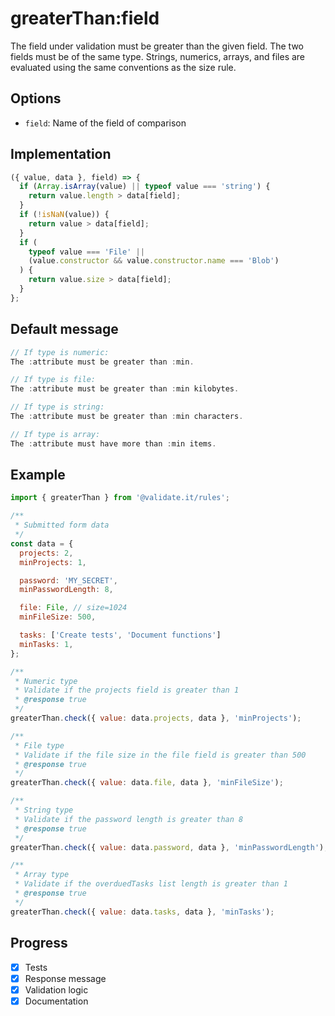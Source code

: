 # greaterThan:field

The field under validation must be greater than the given field. The two fields must be of the same type. Strings, numerics, arrays, and files are evaluated using the same conventions as the size rule.

## Options

- `field`: Name of the field of comparison

## Implementation

```js
({ value, data }, field) => {
  if (Array.isArray(value) || typeof value === 'string') {
    return value.length > data[field];
  }
  if (!isNaN(value)) {
    return value > data[field];
  }
  if (
    typeof value === 'File' ||
    (value.constructor && value.constructor.name === 'Blob')
  ) {
    return value.size > data[field];
  }
};
```

## Default message

```jsx
// If type is numeric:
The :attribute must be greater than :min.

// If type is file:
The :attribute must be greater than :min kilobytes.

// If type is string:
The :attribute must be greater than :min characters.

// If type is array:
The :attribute must have more than :min items.
```

## Example

```js
import { greaterThan } from '@validate.it/rules';

/**
 * Submitted form data
 */
const data = {
  projects: 2,
  minProjects: 1,

  password: 'MY_SECRET',
  minPasswordLength: 8,

  file: File, // size=1024
  minFileSize: 500,

  tasks: ['Create tests', 'Document functions']
  minTasks: 1,
};

/**
 * Numeric type
 * Validate if the projects field is greater than 1
 * @response true
 */
greaterThan.check({ value: data.projects, data }, 'minProjects');

/**
 * File type
 * Validate if the file size in the file field is greater than 500
 * @response true
 */
greaterThan.check({ value: data.file, data }, 'minFileSize');

/**
 * String type
 * Validate if the password length is greater than 8
 * @response true
 */
greaterThan.check({ value: data.password, data }, 'minPasswordLength');

/**
 * Array type
 * Validate if the overduedTasks list length is greater than 1
 * @response true
 */
greaterThan.check({ value: data.tasks, data }, 'minTasks');
```

## Progress

- [x] Tests
- [x] Response message
- [x] Validation logic
- [x] Documentation
